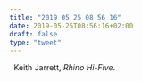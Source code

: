 ```yaml
---
title: "2019 05 25 08 56 16"
date: 2019-05-25T08:56:16+02:00
draft: false
type: "tweet"
---
```

<a href="https://music.apple.com/fr/album/rhino-hi-five-keith-jarrett-ep/201235368" type="application/rss+xml" class="iconfont icon-music" title="rss"></a> &nbsp; Keith Jarrett, *Rhino Hi-Five*.

